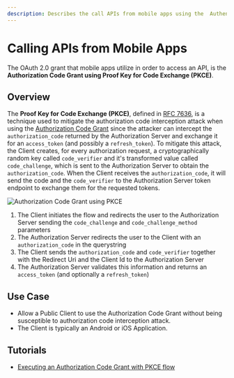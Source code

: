```yaml
---
description: Describes the call APIs from mobile apps using the  Authentication Code Grant (PKCE).
---
```


# Calling APIs from Mobile Apps

The OAuth 2.0 grant that mobile apps utilize in order to access an API, is the **Authorization Code Grant using Proof Key for Code Exchange (PKCE)**.

## Overview

The **Proof Key for Code Exchange (PKCE)**, defined in [RFC 7636](https://tools.ietf.org/html/rfc7636), is a technique used to mitigate the authorization code interception attack when using the [Authorization Code Grant](/api-auth/grant/authorization-code) since the attacker can intercept the `authorization_code` returned by the Authorization Server and exchange it for an `access_token` (and possibly a `refresh_token`).
To mitigate this attack, the Client creates, for every authorization request, a cryptographically random key called `code_verifier` and it's transformed value called `code_challenge`, which is sent to the Authorization Server to obtain the `authorization_code`. When the Client receives the `authorization_code`, it will send the code and the `code_verifier` to the Authorization Server token endpoint to exchange them for the requested tokens.

![Authorization Code Grant using PKCE](/media/articles/api-auth/authorization-code-grant-pkce.png)

 1. The Client initiates the flow and redirects the user to the Authorization Server sending the `code_challenge` and `code_challenge_method` parameters
 2. The Authorization Server redirects the user to the Client with an `authorization_code` in the querystring
 3. The Client sends the `authorization_code` and `code_verifier` together with the Redirect Uri and the Client Id to the Authorization Server
 4. The Authorization Server validates this information and returns an `access_token` (and optionally a `refresh_token`)

## Use Case

 - Allow a Public Client to use the Authorization Code Grant without being susceptible to authorization code interception attack.
 - The Client is typically an Android or iOS Application.

 ## Tutorials

  - [Executing an Authorization Code Grant with PKCE flow](/api-auth/tutorials/authorization-code-grant-pkce)
